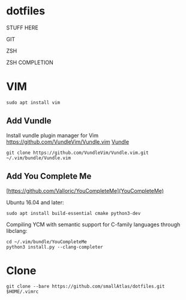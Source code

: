 # dotfiles


STUFF HERE

GIT

ZSH

ZSH COMPLETION

# VIM
```
sudo apt install vim
```
## Add Vundle

Install vundle plugin manager for Vim https://github.com/VundleVim/Vundle.vim
[Vundle](https://github.com/VundleVim/Vundle.vim)

```
git clone https://github.com/VundleVim/Vundle.vim.git ~/.vim/bundle/Vundle.vim
```

## Add You Complete Me

[https://github.com/Valloric/YouCompleteMe](YouCompleteMe)

Ubuntu 16.04 and later:
```
sudo apt install build-essential cmake python3-dev
```
Compiling YCM with semantic support for C-family languages through libclang:
```
cd ~/.vim/bundle/YouCompleteMe
python3 install.py --clang-completer
```


# Clone
```
git clone --bare https://github.com/smallAtlas/dotfiles.git $HOME/.vimrc 
```


